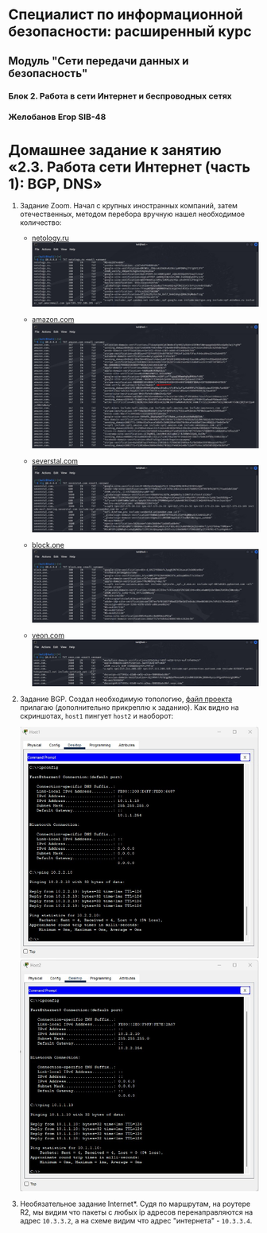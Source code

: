 # Специалист по информационной безопасности: расширенный курс
## Модуль "Сети передачи данных и безопасность"
### Блок 2. Работа в сети Интернет и беспроводных сетях
### Желобанов Егор SIB-48

# Домашнее задание к занятию «2.3. Работа сети Интернет (часть 1): BGP, DNS»

1. Задание Zoom. Начал с крупных иностранных компаний, затем отечественных, методом перебора вручную нашел необходимое количество:

    * [netology.ru](https://netology.ru/)
    ![](asset/dig_netology.jpg)

    * [amazon.com](https://amazon.com)
    ![](asset/dig_amazon.jpg)

    * [severstal.com](https://severstal.com/rus/)
    ![](asset/dig_severstal.jpg)

    * [block.one](https://block.one)
    ![](asset/dig_block_one.jpg)

    * [veon.com](https://veon.com)
    ![](asset/dig_veon.jpg)

2. Задание BGP. Создал необходимую топологию, [файл проекта](asset/BGP.pkt) прилагаю (дополнительно прикреплю к заданию). Как видно на скриншотах, `host1` пингует `host2` и наоборот:

    ![](asset/host1.jpg)    ![](asset/host2.jpg)

3. Необязательное задание Internet*. Судя по маршрутам, на роутере R2, мы видим что пакеты с любых ip адресов перенаправляются на адрес `10.3.3.2`, а на схеме видим что адрес "интернета" - `10.3.3.4`.

